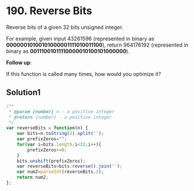 # 190. Reverse Bits
Reverse bits of a given 32 bits unsigned integer.

For example, given input 43261596 (represented in binary as **00000010100101000001111010011100**), 
return 964176192 (represented in binary as **00111001011110000010100101000000**).

**Follow up**:

If this function is called many times, how would you optimize it?
## Solution1
``` js
/**
 * @param {number} n - a positive integer
 * @return {number} - a positive integer
 */
var reverseBits = function(n) {
    var bits=n.toString(2).split('');
    var prefixZeros="";
    for(var i=bits.length;i<32;i++){
        prefixZeros+=0;
    }
    bits.unshift(prefixZeros);
    var reverseBits=bits.reverse().join('');
    var num2=parseInt(reverseBits,2);
    return num2;
};
```